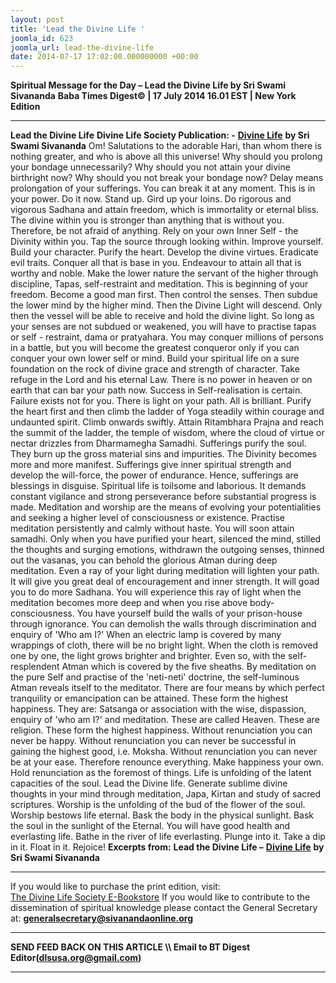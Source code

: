 ```yaml
---
layout: post
title: 'Lead the Divine Life '
joomla_id: 623
joomla_url: lead-the-divine-life
date: 2014-07-17 17:02:00.000000000 +00:00
---
```

**Spiritual Message for the Day – Lead the Divine Life by Sri Swami Sivananda**
**Baba Times Digest© | 17 July 2014 16.01 EST | New York Edition**
* * *  
 **Lead the Divine Life**
**Divine Life Society Publication: -** [**Divine Life**](http://www.sivanandaonline.org/public_html/?cmd=displaysection&section_id=1473&parent=353&format=html) **by Sri Swami Sivananda**
Om! Salutations to the adorable Hari, than whom there is nothing greater, and who is above all this universe!
Why should you prolong your bondage unnecessarily? Why should you not attain your divine birthright now? Why should you not break your bondage now? Delay means prolongation of your sufferings. You can break it at any moment. This is in your power. Do it now. Stand up. Gird up your loins. Do rigorous and vigorous Sadhana and attain freedom, which is immortality or eternal bliss.
The divine within you is stronger than anything that is without you. Therefore, be not afraid of anything. Rely on your own Inner Self - the Divinity within you. Tap the source through looking within. Improve yourself. Build your character. Purify the heart. Develop the divine virtues. Eradicate evil traits. Conquer all that is base in you. Endeavour to attain all that is worthy and noble. Make the lower nature the servant of the higher through discipline, Tapas, self-restraint and meditation. This is beginning of your freedom.
Become a good man first. Then control the senses. Then subdue the lower mind by the higher mind. Then the Divine Light will descend. Only then the vessel will be able to receive and hold the divine light.
So long as your senses are not subdued or weakened, you will have to practise tapas or self - restraint, dama or pratyahara. You may conquer millions of persons in a battle, but you will become the greatest conqueror only if you can conquer your own lower self or mind.
Build your spiritual life on a sure foundation on the rock of divine grace and strength of character. Take refuge in the Lord and his eternal Law. There is no power in heaven or on earth that can bar your path now. Success in Self-realisation is certain. Failure exists not for you. There is light on your path. All is brilliant.
Purify the heart first and then climb the ladder of Yoga steadily within courage and undaunted spirit. Climb onwards swiftly. Attain Ritambhara Prajna and reach the summit of the ladder, the temple of wisdom, where the cloud of virtue or nectar drizzles from Dharmamegha Samadhi.
Sufferings purify the soul. They burn up the gross material sins and impurities. The Divinity becomes more and more manifest. Sufferings give inner spiritual strength and develop the will-force, the power of endurance. Hence, sufferings are blessings in disguise. Spiritual life is toilsome and laborious. It demands constant vigilance and strong perseverance before substantial progress is made.
Meditation and worship are the means of evolving your potentialities and seeking a higher level of consciousness or existence. Practise meditation persistently and calmly without haste. You will soon attain samadhi. Only when you have purified your heart, silenced the mind, stilled the thoughts and surging emotions, withdrawn the outgoing senses, thinned out the vasanas, you can behold the glorious Atman during deep meditation. Even a ray of your light during meditation will lighten your path. It will give you great deal of encouragement and inner strength. It will goad you to do more Sadhana. You will experience this ray of light when the meditation becomes more deep and when you rise above body-consciousness.
You have yourself build the walls of your prison-house through ignorance. You can demolish the walls through discrimination and enquiry of 'Who am I?' When an electric lamp is covered by many wrappings of cloth, there will be no bright light. When the cloth is removed one by one, the light grows brighter and brighter. Even so, with the self-resplendent Atman which is covered by the five sheaths. By meditation on the pure Self and practise of the 'neti-neti' doctrine, the self-luminous Atman reveals itself to the meditator.
There are four means by which perfect tranquility or emancipation can be attained. These form the highest happiness. They are: Satsanga or association with the wise, dispassion, enquiry of 'who am I?' and meditation. These are called Heaven. These are religion. These form the highest happiness.
Without renunciation you can never be happy. Without renunciation you can never be successful in gaining the highest good, i.e. Moksha. Without renunciation you can never be at your ease. Therefore renounce everything. Make happiness your own. Hold renunciation as the foremost of things.
Life is unfolding of the latent capacities of the soul. Lead the Divine life. Generate sublime divine thoughts in your mind through meditation, Japa, Kirtan and study of sacred scriptures. Worship is the unfolding of the bud of the flower of the soul. Worship bestows life eternal. Bask the body in the physical sunlight. Bask the soul in the sunlight of the Eternal. You will have good health and everlasting life. Bathe in the river of life everlasting. Plunge into it. Take a dip in it. Float in it. Rejoice!
**Excerpts from:**
**Lead the Divine Life –** [**Divine Life**](http://www.sivanandaonline.org/public_html/?cmd=displaysection&section_id=1473&parent=353&format=html) **by Sri Swami Sivananda**
* * *  
If you would like to purchase the print edition, visit:   
[The Divine Life Society E-Bookstore](http://www.dlshq.org/download/download.htm)
If you would like to contribute to the dissemination of spiritual knowledge please contact the General Secretary at:
[**generalsecretary@sivanandaonline.org**](mailto:generalsecretary@sivanandaonline.org?subject=Contribution%20to%20Dissemination%20of%20Spiritual%20Knowledge)
* * *
**SEND FEED BACK ON THIS ARTICLE \\\ Email to BT Digest Editor[](mailto:dlsusa.org@gmail.com?subject=DLS%20Posts)(dlsusa.org@gmail.com)**
* * *
  
